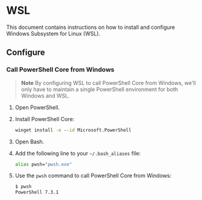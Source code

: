 # WSL

This document contains instructions on how to install and configure Windows Subsystem for Linux (WSL).

## Configure

### Call PowerShell Core from Windows

> **Note** By configuring WSL to call PowerShell Core from Windows, we'll only have to maintain a single PowerShell environment for both Windows and WSL.

1. Open PowerShell.

1. Install PowerShell Core:

    ```cmd
    winget install -e --id Microsoft.PowerShell
    ```

1. Open Bash.

1. Add the following line to your `~/.bash_aliases` file:

    ```bash
    alias pwsh="pwsh.exe"
    ```

1. Use the `pwsh` command to call PowerShell Core from Windows:

    ```bash
    $ pwsh
    PowerShell 7.3.1
    ```
